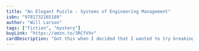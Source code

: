 ```yaml
---
title: "An Elegant Puzzle - Systems of Engineering Management"
isbn: "9781732265189"
author: "Will Larson"
tags: ["fiction", "mystery"]
buyLink: "https://amzn.to/3RCfVVv"
cardDescription: "Got this when I decided that I wanted to try breaking into management."
---
```

